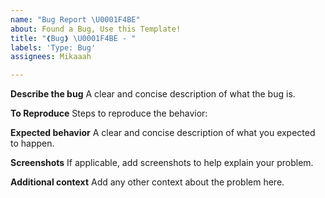```yaml
---
name: "Bug Report \U0001F4BE"
about: Found a Bug, Use this Template!
title: "❰Bug❱ \U0001F4BE - "
labels: 'Type: Bug'
assignees: Mikaaah

---
```


**Describe the bug**
A clear and concise description of what the bug is.

**To Reproduce**
Steps to reproduce the behavior:

**Expected behavior**
A clear and concise description of what you expected to happen.

**Screenshots**
If applicable, add screenshots to help explain your problem.

**Additional context**
Add any other context about the problem here.

